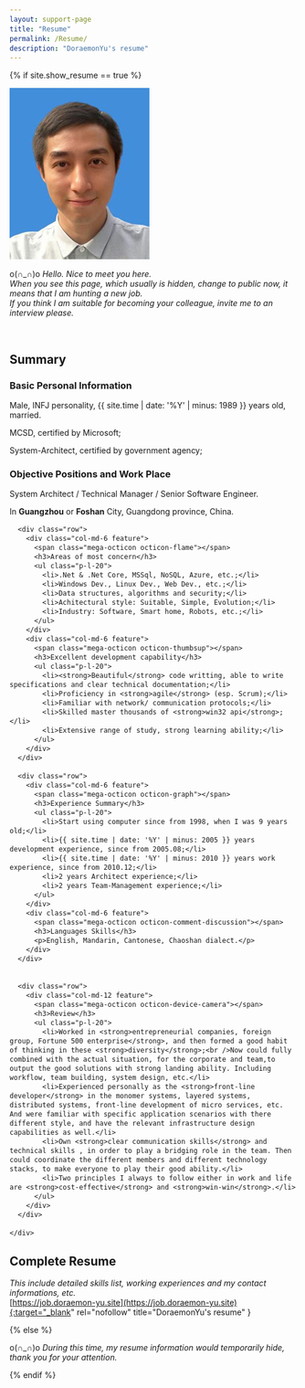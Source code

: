 ```yaml
---
layout: support-page
title: "Resume"
permalink: /Resume/
description: "DoraemonYu's resume"
---
```


{% if site.show_resume == true %}

<div class="col-md-12" markdown="1">

![my logo](/assets/img/me3.jpg)

o(∩_∩)o *Hello. Nice to meet you here.  
When you see this page, which usually is hidden, change to public now, it means that I am hunting a new job.  
If you think I am suitable for becoming your colleague, invite me to an interview please.*


<div class="col-md-12" >&nbsp;</div>


## Summary

<div class="mini-section">
	<div class="features">
	  <div class="row">
		<div class="col-md-6 feature">      
		  <span class="mega-octicon octicon-person"></span>
		  <h3>Basic Personal Information</h3>
		  <p>Male, INFJ personality, {{ site.time | date: '%Y' | minus: 1989 }} years old, married.</p>
		  <p>MCSD, certified by Microsoft;</p>
		  <p>System-Architect, certified by government agency;</p>
		</div>
		<div class="col-md-6 feature">      
		  <span class="mega-octicon octicon-heart"></span>
		  <h3>Objective Positions and Work Place</h3>
		  <p>System Architect / Technical Manager / Senior Software Engineer.</p>
		  <p>In <strong>Guangzhou</strong> or <strong>Foshan</strong> City, Guangdong province, China.</p>
		</div>
	  </div>


	  <div class="row">
		<div class="col-md-6 feature">      
		  <span class="mega-octicon octicon-flame"></span>
		  <h3>Areas of most concern</h3>	
		  <ul class="p-l-20">
			<li>.Net & .Net Core, MSSql, NoSQL, Azure, etc.;</li>	  
			<li>Windows Dev., Linux Dev., Web Dev., etc.;</li>	 			
			<li>Data structures, algorithms and security;</li>
			<li>Achitectural style: Suitable, Simple, Evolution;</li>	  
			<li>Industry: Software, Smart home, Robots, etc.;</li>
	      </ul>
		</div>
		<div class="col-md-6 feature">      
		  <span class="mega-octicon octicon-thumbsup"></span>
		  <h3>Excellent development capability</h3>
		  <ul class="p-l-20">
			<li><strong>Beautiful</strong> code writting, able to write specifications and clear technical documentation;</li>	  
			<li>Proficiency in <strong>agile</strong> (esp. Scrum);</li>	  
			<li>Familiar with network/ communication protocols;</li>	  
			<li>Skilled master thousands of <strong>win32 api</strong>;</li>
			<li>Extensive range of study, strong learning ability;</li>	  
	      </ul>
		</div>
	  </div>
	  
	  <div class="row">
		<div class="col-md-6 feature">      
		  <span class="mega-octicon octicon-graph"></span>
		  <h3>Experience Summary</h3>
		  <ul class="p-l-20">
		  	<li>Start using computer since from 1998, when I was 9 years old;</li>	   
			<li>{{ site.time | date: '%Y' | minus: 2005 }} years development experience, since from 2005.08;</li>
			<li>{{ site.time | date: '%Y' | minus: 2010 }} years work experience, since from 2010.12;</li>	    
			<li>2 years Architect experience;</li>	    
			<li>2 years Team-Management experience;</li>	    
	      </ul>
		</div>
		<div class="col-md-6 feature">      
		  <span class="mega-octicon octicon-comment-discussion"></span>
		  <h3>Languages Skills</h3>
		  <p>English, Mandarin, Cantonese, Chaoshan dialect.</p>
		</div>
	  </div>
	  
	  
	  <div class="row">
		<div class="col-md-12 feature">      
		  <span class="mega-octicon octicon-device-camera"></span>
		  <h3>Review</h3>
		  <ul class="p-l-20">
			<li>Worked in <strong>entrepreneurial companies, foreign group, Fortune 500 enterprise</strong>, and then formed a good habit of thinking in these <strong>diversity</strong>;<br />Now could fully combined with the actual situation, for the corporate and team,to output the good solutions with strong landing ability. Including workflow, team building, system design, etc.</li>	   
			<li>Experienced personally as the <strong>front-line developer</strong> in the monomer systems, layered systems, distributed systems, front-line development of micro services, etc. And were familiar with specific application scenarios with there different style, and have the relevant infrastructure design capabilities as well.</li>
			<li>Own <strong>clear communication skills</strong> and technical skills , in order to play a bridging role in the team. Then could coordinate the different members and different technology stacks, to make everyone to play their good ability.</li>	    
			<li>Two principles I always to follow either in work and life are <strong>cost-effective</strong> and <strong>win-win</strong>.</li>
	      </ul>
		</div>
	  </div>	  

	</div>
</div>


</div>


## Complete Resume
*This include detailed skills list, working experiences and my contact informations, etc.*  
[https://job.doraemon-yu.site](https://job.doraemon-yu.site){:target="_blank" rel="nofollow" title="DoraemonYu's resume" }


{% else %}

o(∩_∩)o *During this time, my resume information would temporarily hide, thank you for your attention.*

{% endif %}

